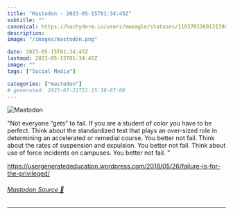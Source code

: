 ```yaml
---
title: "Mastodon - 2023-05-15T01:34:45Z"
subtitle: ""
canonical: https://hachyderm.io/users/mweagle/statuses/110370126913139048
description:
image: "/images/mastodon.png"

date: 2023-05-15T01:34:45Z
lastmod: 2023-05-15T01:34:45Z
image: ""
tags: ["Social Media"]

categories: ["mastodon"]
# generated: 2025-07-21T21:15:38-07:00
---
```

![Mastodon](/images/mastodon.png)

<p>&quot;Not everyone “gets” to fail. If you are a student of color you have to be perfect. Think about the standardized test that plays an over-sized role in determining an accelerated or remedial course. You better not fail. Think about the rates of suspension and expulsion. You better not fail. Think about use of force incidents on campuses. You better not fail. &quot;</p><p><a href="https://usergeneratededucation.wordpress.com/2018/05/26/failure-is-for-the-privileged/" target="_blank" rel="nofollow noopener noreferrer" translate="no"><span class="invisible">https://</span><span class="ellipsis">usergeneratededucation.wordpre</span><span class="invisible">ss.com/2018/05/26/failure-is-for-the-privileged/</span></a></p>


###### [Mastodon Source 🐘](https://hachyderm.io/@mweagle/110370126913139048)

___
